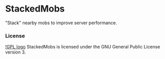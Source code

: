# StackedMobs
"Stack" nearby mobs to improve server performance.

### License
[!GPL logo](https://www.gnu.org/graphics/gplv3-127x51.png)
StackedMobs is licensed under the GNU General Public License version 3.
